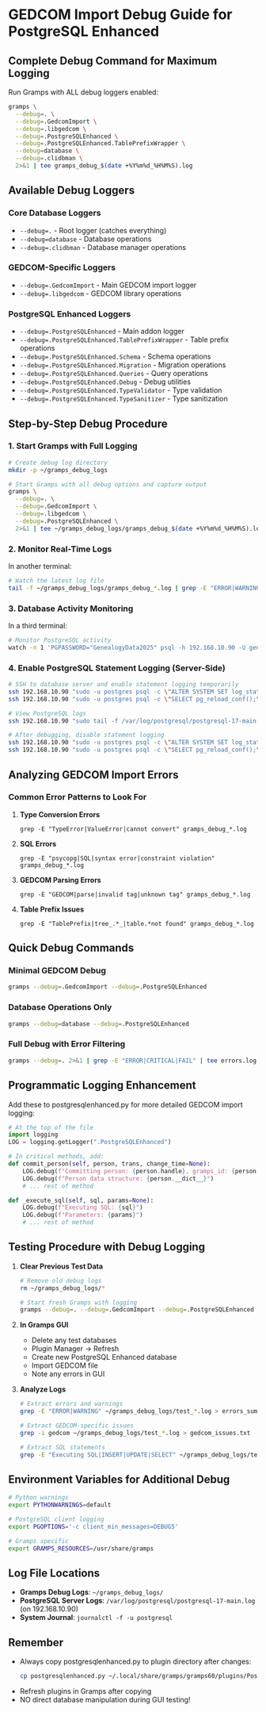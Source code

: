 # GEDCOM Import Debug Guide for PostgreSQL Enhanced

## Complete Debug Command for Maximum Logging

Run Gramps with ALL debug loggers enabled:

```bash
gramps \
  --debug=. \
  --debug=.GedcomImport \
  --debug=.libgedcom \
  --debug=.PostgreSQLEnhanced \
  --debug=.PostgreSQLEnhanced.TablePrefixWrapper \
  --debug=database \
  --debug=.clidbman \
  2>&1 | tee gramps_debug_$(date +%Y%m%d_%H%M%S).log
```

## Available Debug Loggers

### Core Database Loggers
- `--debug=.` - Root logger (catches everything)
- `--debug=database` - Database operations
- `--debug=.clidbman` - Database manager operations

### GEDCOM-Specific Loggers
- `--debug=.GedcomImport` - Main GEDCOM import logger
- `--debug=.libgedcom` - GEDCOM library operations

### PostgreSQL Enhanced Loggers
- `--debug=.PostgreSQLEnhanced` - Main addon logger
- `--debug=.PostgreSQLEnhanced.TablePrefixWrapper` - Table prefix operations
- `--debug=.PostgreSQLEnhanced.Schema` - Schema operations
- `--debug=.PostgreSQLEnhanced.Migration` - Migration operations
- `--debug=.PostgreSQLEnhanced.Queries` - Query operations
- `--debug=.PostgreSQLEnhanced.Debug` - Debug utilities
- `--debug=.PostgreSQLEnhanced.TypeValidator` - Type validation
- `--debug=.PostgreSQLEnhanced.TypeSanitizer` - Type sanitization

## Step-by-Step Debug Procedure

### 1. Start Gramps with Full Logging
```bash
# Create debug log directory
mkdir -p ~/gramps_debug_logs

# Start Gramps with all debug options and capture output
gramps \
  --debug=. \
  --debug=.GedcomImport \
  --debug=.libgedcom \
  --debug=.PostgreSQLEnhanced \
  2>&1 | tee ~/gramps_debug_logs/gramps_debug_$(date +%Y%m%d_%H%M%S).log
```

### 2. Monitor Real-Time Logs
In another terminal:
```bash
# Watch the latest log file
tail -f ~/gramps_debug_logs/gramps_debug_*.log | grep -E "ERROR|WARNING|PostgreSQL|GEDCOM"
```

### 3. Database Activity Monitoring
In a third terminal:
```bash
# Monitor PostgreSQL activity
watch -n 1 'PGPASSWORD="GenealogyData2025" psql -h 192.168.10.90 -U genealogy_user -d gramps_monolithic -c "SELECT pid, state, query FROM pg_stat_activity WHERE usename = '\''genealogy_user'\'' AND state != '\''idle'\'';"'
```

### 4. Enable PostgreSQL Statement Logging (Server-Side)
```bash
# SSH to database server and enable statement logging temporarily
ssh 192.168.10.90 "sudo -u postgres psql -c \"ALTER SYSTEM SET log_statement = 'all';\""
ssh 192.168.10.90 "sudo -u postgres psql -c \"SELECT pg_reload_conf();\""

# View PostgreSQL logs
ssh 192.168.10.90 "sudo tail -f /var/log/postgresql/postgresql-17-main.log"

# After debugging, disable statement logging
ssh 192.168.10.90 "sudo -u postgres psql -c \"ALTER SYSTEM SET log_statement = 'none';\""
ssh 192.168.10.90 "sudo -u postgres psql -c \"SELECT pg_reload_conf();\""
```

## Analyzing GEDCOM Import Errors

### Common Error Patterns to Look For

1. **Type Conversion Errors**
   ```
   grep -E "TypeError|ValueError|cannot convert" gramps_debug_*.log
   ```

2. **SQL Errors**
   ```
   grep -E "psycopg|SQL|syntax error|constraint violation" gramps_debug_*.log
   ```

3. **GEDCOM Parsing Errors**
   ```
   grep -E "GEDCOM|parse|invalid tag|unknown tag" gramps_debug_*.log
   ```

4. **Table Prefix Issues**
   ```
   grep -E "TablePrefix|tree_.*_|table.*not found" gramps_debug_*.log
   ```

## Quick Debug Commands

### Minimal GEDCOM Debug
```bash
gramps --debug=.GedcomImport --debug=.PostgreSQLEnhanced
```

### Database Operations Only
```bash
gramps --debug=database --debug=.PostgreSQLEnhanced
```

### Full Debug with Error Filtering
```bash
gramps --debug=. 2>&1 | grep -E "ERROR|CRITICAL|FAIL" | tee errors.log
```

## Programmatic Logging Enhancement

Add these to postgresqlenhanced.py for more detailed GEDCOM import logging:

```python
# At the top of the file
import logging
LOG = logging.getLogger(".PostgreSQLEnhanced")

# In critical methods, add:
def commit_person(self, person, trans, change_time=None):
    LOG.debug(f"Committing person: {person.handle}, gramps_id: {person.gramps_id}")
    LOG.debug(f"Person data structure: {person.__dict__}")
    # ... rest of method

def _execute_sql(self, sql, params=None):
    LOG.debug(f"Executing SQL: {sql}")
    LOG.debug(f"Parameters: {params}")
    # ... rest of method
```

## Testing Procedure with Debug Logging

1. **Clear Previous Test Data**
   ```bash
   # Remove old debug logs
   rm ~/gramps_debug_logs/*
   
   # Start fresh Gramps with logging
   gramps --debug=. --debug=.GedcomImport --debug=.PostgreSQLEnhanced 2>&1 | tee ~/gramps_debug_logs/test_$(date +%Y%m%d_%H%M%S).log
   ```

2. **In Gramps GUI**
   - Delete any test databases
   - Plugin Manager → Refresh
   - Create new PostgreSQL Enhanced database
   - Import GEDCOM file
   - Note any errors in GUI

3. **Analyze Logs**
   ```bash
   # Extract errors and warnings
   grep -E "ERROR|WARNING" ~/gramps_debug_logs/test_*.log > errors_summary.txt
   
   # Extract GEDCOM-specific issues
   grep -i gedcom ~/gramps_debug_logs/test_*.log > gedcom_issues.txt
   
   # Extract SQL statements
   grep -E "Executing SQL|INSERT|UPDATE|SELECT" ~/gramps_debug_logs/test_*.log > sql_trace.txt
   ```

## Environment Variables for Additional Debug

```bash
# Python warnings
export PYTHONWARNINGS=default

# PostgreSQL client logging
export PGOPTIONS='-c client_min_messages=DEBUG5'

# Gramps specific
export GRAMPS_RESOURCES=/usr/share/gramps
```

## Log File Locations

- **Gramps Debug Logs**: `~/gramps_debug_logs/`
- **PostgreSQL Server Logs**: `/var/log/postgresql/postgresql-17-main.log` (on 192.168.10.90)
- **System Journal**: `journalctl -f -u postgresql`

## Remember

- Always copy postgresqlenhanced.py to plugin directory after changes:
  ```bash
  cp postgresqlenhanced.py ~/.local/share/gramps/gramps60/plugins/PostgreSQLEnhanced/
  ```
- Refresh plugins in Gramps after copying
- NO direct database manipulation during GUI testing!